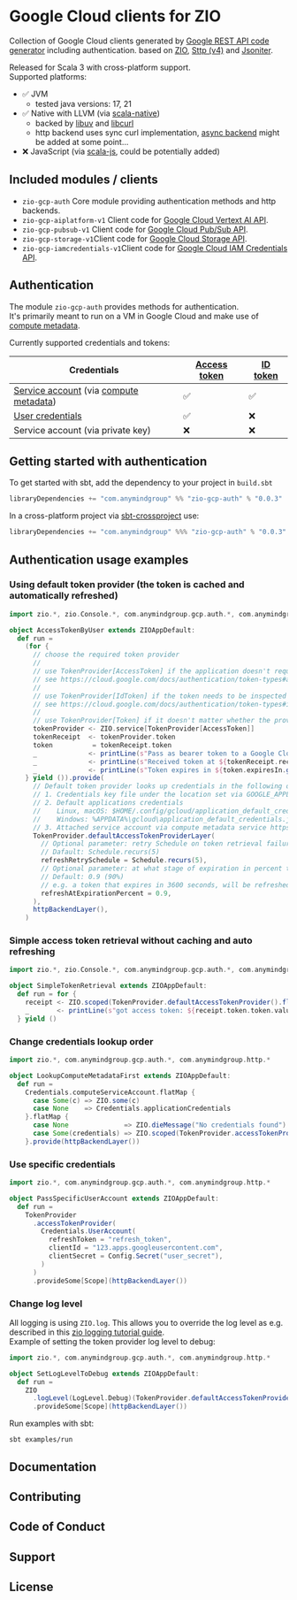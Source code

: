 [//]: # (This file was autogenerated using `zio-sbt-website` plugin via `sbt generateReadme` command.)
[//]: # (So please do not edit it manually. Instead, change "docs/index.md" file or sbt setting keys)
[//]: # (e.g. "readmeDocumentation" and "readmeSupport".)

# Google Cloud clients for ZIO

Collection of Google Cloud clients generated by [Google REST API code generator](https://github.com/rolang/google-rest-api-codegen) including authentication.
based on [ZIO](https://zio.dev), [Sttp (v4)](https://sttp.softwaremill.com/en/latest/) and [Jsoniter](https://github.com/plokhotnyuk/jsoniter-scala).  

Released for Scala 3 with cross-platform support.  
Supported platforms: 
 - ✅ JVM 
   - tested java versions: 17, 21
 - ✅ Native with LLVM (via [scala-native](https://scala-native.org/))
   - backed by [libuv](https://libuv.org) and [libcurl](https://curl.se/libcurl)
   - http backend uses sync curl implementation, [async backend](https://github.com/softwaremill/sttp/issues/1424) might be added at some point...
 - ❌ JavaScript (via [scala-js](https://www.scala-js.org), could be potentially added)

## Included modules / clients

- `zio-gcp-auth` Core module providing authentication methods and http backends.
- `zio-gcp-aiplatform-v1` Client code for [Google Cloud Vertext AI API](https://cloud.google.com/vertex-ai/docs/reference/rest).
- `zio-gcp-pubsub-v1` Client code for [Google Cloud Pub/Sub API](https://cloud.google.com/pubsub/docs/reference/rest/).
- `zio-gcp-storage-v1`Client code for [Google Cloud Storage API](https://cloud.google.com/storage/docs/json_api).
- `zio-gcp-iamcredentials-v1`Client code for [Google Cloud IAM Credentials API](https://cloud.google.com/iam/docs/reference/credentials/rest/).

## Authentication

The module `zio-gcp-auth` provides methods for authentication.  
It's primarily meant to run on a VM in Google Cloud and make use of [compute metadata](https://cloud.google.com/compute/docs/metadata/overview).

Currently supported credentials and tokens:

| Credentials | [Access token](https://cloud.google.com/docs/authentication/token-types#access) | [ID token](https://cloud.google.com/docs/authentication/token-types#id) |
| --- | --- | --- |
| [Service account](https://cloud.google.com/docs/authentication#service-accounts) (via [compute metadata](https://cloud.google.com/compute/docs/metadata/overview)) | ✅ | ✅ |
| [User credentials](https://cloud.google.com/docs/authentication/application-default-credentials#personal) | ✅ | ❌ |
| Service account (via private key) | ❌ | ❌ |

## Getting started with authentication
To get started with sbt, add the dependency to your project in `build.sbt`
```scala
libraryDependencies += "com.anymindgroup" %% "zio-gcp-auth" % "0.0.3"
```

In a cross-platform project via [sbt-crossproject](https://github.com/portable-scala/sbt-crossproject) use:
```scala
libraryDependencies += "com.anymindgroup" %%% "zio-gcp-auth" % "0.0.3"
```

## Authentication usage examples

### Using default token provider (the token is cached and automatically refreshed)

```scala
import zio.*, zio.Console.*, com.anymindgroup.gcp.auth.*, com.anymindgroup.http.*

object AccessTokenByUser extends ZIOAppDefault:
  def run =
    (for {
      // choose the required token provider
      //
      // use TokenProvider[AccessToken] if the application doesn't require identity information
      // see https://cloud.google.com/docs/authentication/token-types#access for more information
      //
      // use TokenProvider[IdToken] if the token needs to be inspected by the application
      // see https://cloud.google.com/docs/authentication/token-types#id for more information
      //
      // use TokenProvider[Token] if it doesn't matter whether the provided token is an Access or ID token
      tokenProvider <- ZIO.service[TokenProvider[AccessToken]]
      tokenReceipt  <- tokenProvider.token
      token          = tokenReceipt.token
      _             <- printLine(s"Pass as bearer token to a Google Cloud API: ${token.token}")
      _             <- printLine(s"Received token at ${tokenReceipt.receivedAt}")
      _             <- printLine(s"Token expires in ${token.expiresIn.getSeconds()}s")
    } yield ()).provide(
      // Default token provider looks up credentials in the following order
      // 1. Credentials key file under the location set via GOOGLE_APPLICATION_CREDENTIALS environment variable
      // 2. Default applications credentials
      //    Linux, macOS: $HOME/.config/gcloud/application_default_credentials.json
      //    Windows: %APPDATA%\gcloud\application_default_credentials.json
      // 3. Attached service account via compute metadata service https://cloud.google.com/compute/docs/metadata/overview
      TokenProvider.defaultAccessTokenProviderLayer(
        // Optional parameter: retry Schedule on token retrieval failures.
        // Dafault: Schedule.recurs(5)
        refreshRetrySchedule = Schedule.recurs(5),
        // Optional parameter: at what stage of expiration in percent to request a new token.
        // Default: 0.9 (90%)
        // e.g. a token that expires in 3600 seconds, will be refreshed after 3240 seconds (6 mins before expiry)
        refreshAtExpirationPercent = 0.9,
      ),
      httpBackendLayer(),
    )
```

### Simple access token retrieval without caching and auto refreshing
```scala
import zio.*, zio.Console.*, com.anymindgroup.gcp.auth.*, com.anymindgroup.http.*

object SimpleTokenRetrieval extends ZIOAppDefault:
  def run = for {
    receipt <- ZIO.scoped(TokenProvider.defaultAccessTokenProvider().flatMap(_.token)).provide(httpBackendLayer())
    _       <- printLine(s"got access token: ${receipt.token.token.value.mkString} at ${receipt.receivedAt}")
  } yield ()
```

### Change credentials lookup order

```scala
import zio.*, com.anymindgroup.gcp.auth.*, com.anymindgroup.http.*

object LookupComputeMetadataFirst extends ZIOAppDefault:
  def run =
    Credentials.computeServiceAccount.flatMap {
      case Some(c) => ZIO.some(c)
      case None    => Credentials.applicationCredentials
    }.flatMap {
      case None              => ZIO.dieMessage("No credentials found")
      case Some(credentials) => ZIO.scoped(TokenProvider.accessTokenProvider(credentials))
    }.provide(httpBackendLayer())
```

### Use specific credentials

```scala
import zio.*, com.anymindgroup.gcp.auth.*, com.anymindgroup.http.*

object PassSpecificUserAccount extends ZIOAppDefault:
  def run =
    TokenProvider
      .accessTokenProvider(
        Credentials.UserAccount(
          refreshToken = "refresh_token",
          clientId = "123.apps.googleusercontent.com",
          clientSecret = Config.Secret("user_secret"),
        )
      )
      .provideSome[Scope](httpBackendLayer())
```

### Change log level

All logging is using `ZIO.log`. This allows you to override the log level
as e.g. described in this [zio logging tutorial guide](https://zio.dev/guides/tutorials/enable-logging-in-a-zio-application#overriding-log-levels).  
Example of setting the token provider log level to debug:
```scala
import zio.*, com.anymindgroup.gcp.auth.*, com.anymindgroup.http.*

object SetLogLevelToDebug extends ZIOAppDefault:
  def run =
    ZIO
      .logLevel(LogLevel.Debug)(TokenProvider.defaultAccessTokenProvider())
      .provideSome[Scope](httpBackendLayer())
```

Run examples with sbt:
```shell
sbt examples/run
```

## Documentation



## Contributing



## Code of Conduct



## Support



## License


